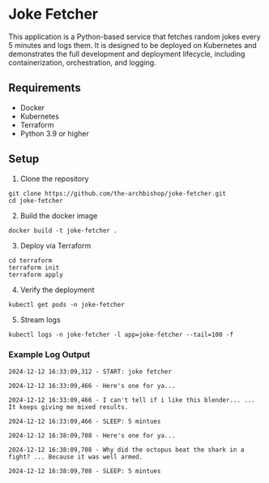 # Joke Fetcher
This application is a Python-based service that fetches random jokes every 5 minutes and logs them. It is designed to be deployed on Kubernetes and demonstrates the full development and deployment lifecycle, including containerization, orchestration, and logging.
  

## Requirements
- Docker
- Kubernetes
- Terraform
- Python 3.9 or higher
  

## Setup
1. Clone the repository
```
git clone https://github.com/the-archbishop/joke-fetcher.git
cd joke-fetcher
```

2. Build the docker image
```
docker build -t joke-fetcher .
```

3. Deploy via Terraform
```
cd terraform
terraform init
terraform apply
```

4. Verify the deployment
```
kubectl get pods -n joke-fetcher
```

5. Stream logs

```
kubectl logs -n joke-fetcher -l app=joke-fetcher --tail=100 -f
```
  

### Example Log Output
```
2024-12-12 16:33:09,312 - START: joke fetcher

2024-12-12 16:33:09,466 - Here's one for ya...

2024-12-12 16:33:09,466 - I can't tell if i like this blender... ... It keeps giving me mixed results.

2024-12-12 16:33:09,466 - SLEEP: 5 mintues

2024-12-12 16:38:09,708 - Here's one for ya...

2024-12-12 16:38:09,708 - Why did the octopus beat the shark in a fight? ... Because it was well armed.

2024-12-12 16:38:09,708 - SLEEP: 5 mintues
```
